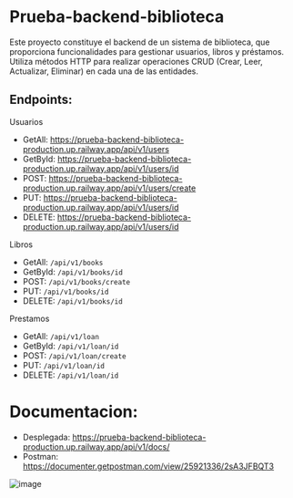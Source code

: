 # Prueba-backend-biblioteca

Este proyecto constituye el backend de un sistema de biblioteca, que proporciona funcionalidades para gestionar usuarios, libros y préstamos. Utiliza métodos HTTP para realizar operaciones CRUD (Crear, Leer, Actualizar, Eliminar) en cada una de las entidades.

## Endpoints:

Usuarios
- GetAll: https://prueba-backend-biblioteca-production.up.railway.app/api/v1/users
- GetById: https://prueba-backend-biblioteca-production.up.railway.app/api/v1/users/id 
- POST: https://prueba-backend-biblioteca-production.up.railway.app/api/v1/users/create
- PUT: https://prueba-backend-biblioteca-production.up.railway.app/api/v1/users/id
- DELETE: https://prueba-backend-biblioteca-production.up.railway.app/api/v1/users/id 

Libros
- GetAll: `/api/v1/books`
- GetById: `/api/v1/books/id`
- POST: `/api/v1/books/create`
- PUT: `/api/v1/books/id`
- DELETE: `/api/v1/books/id`

Prestamos
- GetAll: `/api/v1/loan`
- GetById: `/api/v1/loan/id`
- POST: `/api/v1/loan/create`
- PUT: `/api/v1/loan/id`
- DELETE: `/api/v1/loan/id`

# Documentacion: 
-  Desplegada: https://prueba-backend-biblioteca-production.up.railway.app/api/v1/docs/
- Postman:  https://documenter.getpostman.com/view/25921336/2sA3JFBQT3

![image](https://github.com/AfanJM/prueba-backend-biblioteca/assets/129919016/5edfd967-2541-4bdd-b519-2a950719b6ed)







